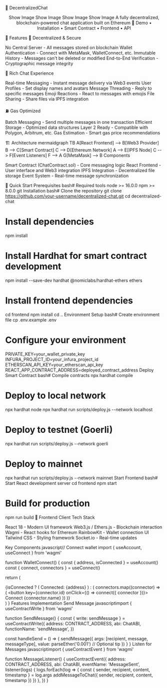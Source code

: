 💬 DecentralizedChat
<div align="center">
Show Image
Show Image
Show Image
Show Image
A fully decentralized, blockchain-powered chat application built on Ethereum 🚀
Demo • Installation • Smart Contract • Frontend • API
</div>

🌟 Features
🔐 Decentralized & Secure

No Central Server - All messages stored on blockchain
Wallet Authentication - Connect with MetaMask, WalletConnect, etc.
Immutable History - Messages can't be deleted or modified
End-to-End Verification - Cryptographic message integrity

💬 Rich Chat Experience

Real-time Messaging - Instant message delivery via Web3 events
User Profiles - Set display names and avatars
Message Threading - Reply to specific messages
Emoji Reactions - React to messages with emojis
File Sharing - Share files via IPFS integration

⛽ Gas Optimized

Batch Messaging - Send multiple messages in one transaction
Efficient Storage - Optimized data structures
Layer 2 Ready - Compatible with Polygon, Arbitrum, etc.
Gas Estimation - Smart gas price recommendations

🏗️ Architecture
mermaidgraph TB
    A[React Frontend] --> B[Web3 Provider]
    B --> C[Smart Contract]
    C --> D[Ethereum Network]
    A --> E[IPFS Node]
    C --> F[Event Listeners]
    F --> A
    G[MetaMask] --> B
Components

Smart Contract (ChatContract.sol) - Core messaging logic
React Frontend - User interface and Web3 integration
IPFS Integration - Decentralized file storage
Event System - Real-time message synchronization

🚀 Quick Start
Prerequisites
bash# Required tools
node >= 16.0.0
npm >= 8.0.0
git
Installation
bash# Clone the repository
git clone https://github.com/your-username/decentralized-chat.git
cd decentralized-chat

# Install dependencies
npm install

# Install Hardhat for smart contract development
npm install --save-dev hardhat @nomiclabs/hardhat-ethers ethers

# Install frontend dependencies
cd frontend
npm install
cd ..
Environment Setup
bash# Create environment file
cp .env.example .env

# Configure your environment
PRIVATE_KEY=your_wallet_private_key
INFURA_PROJECT_ID=your_infura_project_id
ETHERSCAN_API_KEY=your_etherscan_api_key
REACT_APP_CONTRACT_ADDRESS=deployed_contract_address
Deploy Smart Contract
bash# Compile contracts
npx hardhat compile

# Deploy to local network
npx hardhat node
npx hardhat run scripts/deploy.js --network localhost

# Deploy to testnet (Goerli)
npx hardhat run scripts/deploy.js --network goerli

# Deploy to mainnet
npx hardhat run scripts/deploy.js --network mainnet
Start Frontend
bash# Start React development server
cd frontend
npm start

# Build for production
npm run build
📱 Frontend Client
Tech Stack

React 18 - Modern UI framework
Web3.js / Ethers.js - Blockchain interaction
Wagmi - React hooks for Ethereum
RainbowKit - Wallet connection UI
Tailwind CSS - Styling framework
Socket.io - Real-time updates

Key Components
javascript// Connect wallet
import { useAccount, useConnect } from 'wagmi'

function WalletConnect() {
  const { address, isConnected } = useAccount()
  const { connect, connectors } = useConnect()
  
  return (
    <div>
      {isConnected ? (
        <span>Connected: {address}</span>
      ) : (
        connectors.map((connector) => (
          <button key={connector.id} onClick={() => connect({ connector })}>
            Connect {connector.name}
          </button>
        ))
      )}
    </div>
  )
}
Features Implementation
Send Message
javascriptimport { useContractWrite } from 'wagmi'

function SendMessage() {
  const { write: sendMessage } = useContractWrite({
    address: CONTRACT_ADDRESS,
    abi: ChatABI,
    functionName: 'sendMessage',
  })

  const handleSend = () => {
    sendMessage({
      args: [recipient, message, messageType],
      value: parseEther('0.001') // Optional tip
    })
  }
}
Listen for Messages
javascriptimport { useContractEvent } from 'wagmi'

function MessageListener() {
  useContractEvent({
    address: CONTRACT_ADDRESS,
    abi: ChatABI,
    eventName: 'MessageSent',
    listener(logs) {
      logs.forEach(log => {
        const { sender, recipient, content, timestamp } = log.args
        addMessageToChat({ sender, recipient, content, timestamp })
      })
    },
  })
}
